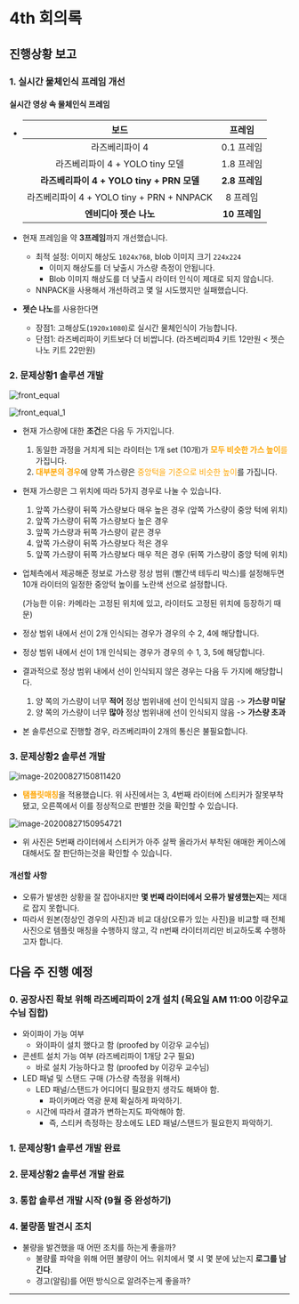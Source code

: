 # 4th 회의록

## 진행상황 보고

### 1. 실시간 물체인식 프레임 개선

#### 실시간 영상 속 물체인식 프레임 

+ |                   보드                    |     프레임     |
    | :---------------------------------------: | :------------: |
    |              라즈베리파이 4               |   0.1 프레임   |
    |      라즈베리파이 4 + YOLO tiny 모델      |   1.8 프레임   |
    | **라즈베리파이 4 + YOLO tiny + PRN 모델** | **2.8 프레임** |
    | 라즈베리파이 4 + YOLO tiny + PRN + NNPACK |    8 프레임    |
    |          **엔비디아 젯슨 나노**           | **10 프레임**  |

+ 현재 프레임을 약 **3프레임**까지 개선했습니다. 

    + 최적 설정: 이미지 해상도 `1024x768`, blob 이미지 크기 `224x224` 
        + 이미지 해상도를 더 낮출시 가스량 측정이 안됩니다.
        + Blob 이미지 해상도를 더 낮출시 라이터 인식이 제대로 되지 않습니다. 
    + NNPACK을 사용해서 개선하려고 몇 일 시도했지만 실패했습니다.  

+ **젯슨 나노**를 사용한다면 

    + 장점1: 고해상도(`1920x1080`)로 실시간 물체인식이 가능합니다.
    + 단점1: 라즈베리파이 키트보다 더 비쌉니다. (라즈베리파4 키트 12만원 < 젯슨 나노 키트 22만원)

### 2. 문제상황1 솔루션 개발

![front_equal](C:\Users\cydph\Desktop\test\processed\front_equal.jpg)

![front_equal_1](C:\Users\cydph\Desktop\test\processed\front_equal_1.jpg)

+ 현재 가스량에 대한 **조건**은 다음 두 가지입니다.

    1. 동일한 과정을 거치게 되는 라이터는 1개 set (10개)가 <span style="color:orange">**모두 비슷한 가스 높이**를 </span>가집니다.
    2. <span style="color:orange">**대부분의 경우**</span>에 양쪽 가스량은  <span style="color:orange">중앙턱을 기준으로 비슷한 높이</span>를 가집니다. 

+ 현재 가스량은 그 위치에 따라 5가지 경우로 나눌 수 있습니다.

    1. 앞쪽 가스량이 뒤쪽 가스량보다 매우 높은 경우 (앞쪽 가스량이 중앙 턱에 위치)
    2. 앞쪽 가스량이 뒤쪽 가스량보다 높은 경우
    3. 앞쪽 가스량과 뒤쪽 가스량이 같은 경우
    4. 앞쪽 가스량이 뒤쪽 가스량보다 적은 경우
    5. 앞쪽 가스량이 뒤쪽 가스량보다 매우 적은 경우 (뒤쪽 가스량이 중앙 턱에 위치)

+ 업체측에서 제공해준 정보로 가스량 정상 범위 (빨간색 테두리 박스)를 설정해두면 10개 라이터의 일정한 중앙턱 높이를 노란색 선으로 설정합니다.

    (가능한 이유: 카메라는 고정된 위치에 있고, 라이터도 고정된 위치에 등장하기 때문)

+ 정상 범위 내에서 선이 2개 인식되는 경우가 경우의 수 2, 4에 해당합니다.

+ 정상 범위 내에서 선이 1개 인식되는 경우가 경우의 수 1, 3, 5에 해당합니다.

+ 결과적으로 정상 범위 내에서 선이 인식되지 않은 경우는 다음 두 가지에 해당합니다.

    1. 양 쪽의 가스량이 너무 **적어** 정상 범위내에 선이 인식되지 않음 -> **가스량 미달**
    2. 양 쪽의 가스량이 너무 **많아** 정상 범위내에 선이 인식되지 않음 -> **가스량 초과**

+ 본 솔루션으로 진행할 경우, 라즈베리파이 2개의 통신은 불필요합니다. 

    

### 3. 문제상황2 솔루션 개발

![image-20200827150811420](C:\Users\cydph\AppData\Roaming\Typora\typora-user-images\image-20200827150811420.png)

+   <span style="color:orange">**탬플릿매칭**</span>을 적용했습니다.
    위 사진에서는 3, 4번째 라이터에 스티커가 잘못부착됐고, 오른쪽에서 이를 정상적으로 판별한 것을 확인할 수 있습니다.

![image-20200827150954721](C:\Users\cydph\AppData\Roaming\Typora\typora-user-images\image-20200827150954721.png)

+ 위 사진은 5번째 라이터에서 스티커가 아주 살짝 올라가서 부착된 애매한 케이스에 대해서도 잘 판단하는것을 확인할 수 있습니다.

#### 개선할 사항

+ 오류가 발생한 상황을 잘 잡아내지만 **몇 번째 라이터에서 오류가 발생했는지**는 제대로 잡지 못합니다.
+ 따라서 원본(정상인 경우의 사진)과 비교 대상(오류가 있는 사진)을 비교할 때 전체 사진으로 템플릿 매칭을 수행하지 않고, 각 n번째 라이터끼리만 비교하도록 수행하고자 합니다.  

## 다음 주 진행 예정

### 0. 공장사진 확보 위해 라즈베리파이 2개 설치 (목요일 AM 11:00 이강우교수님 집합)

+ 와이파이 가능 여부
    + 와이파이 설치 했다고 함 (proofed by 이강우 교수님)
+ 콘센트 설치 가능 여부 (라즈베리파이 1개당 2구 필요)
    + 바로 설치 가능하다고 함 (proofed by 이강우 교수님)
+ LED 패널 및 스탠드 구매 (가스량 측정을 위해서)
    + LED 패널/스탠드가 어디어디 필요한지 생각도 해봐야 함.
        + 파이카메라 역광 문제 확실하게 파악하기.
    + 시간에 따라서 결과가 변하는지도 파악해야 함.
        + 즉, 스티커 측정하는 장소에도 LED 패널/스탠드가 필요한지 파악하기.

### 1. 문제상황1 솔루션 개발 완료

### 2. 문제상황2 솔루션 개발 완료

### 3. 통합 솔루션 개발 시작 (9월 중 완성하기)



### 4. 불량품 발견시 조치

+ 불량을 발견했을 때 어떤 조치를 하는게 좋을까?
    + 불량률 파악을 위해 어떤 불량이 어느 위치에서 몇 시 몇 분에 났는지 **로그를 남긴다**.
    + 경고(알림)를 어떤 방식으로 알려주는게 좋을까?

----



